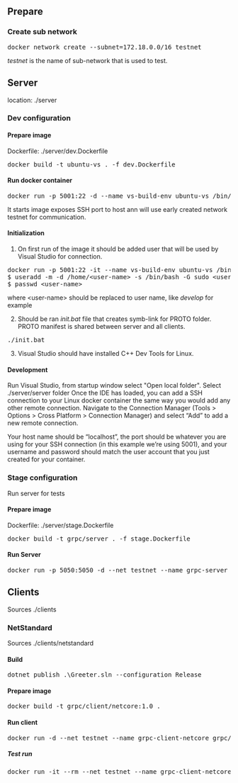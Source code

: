 ## Prepare
### Create sub network
<pre>docker network create --subnet=172.18.0.0/16 testnet</pre>
_testnet_ is the name of sub-network that is used to test.

## Server
location: ./server

### Dev configuration

#### Prepare image
Dockerfile: ./server/dev.Dockerfile
<pre>docker build -t ubuntu-vs . -f dev.Dockerfile</pre>

#### Run docker container
<pre>docker run -p 5001:22 -d --name vs-build-env ubuntu-vs /bin/bash</pre>
It starts image exposes SSH port to host ann will use early created network testnet for communication.

#### Initialization
1) On first run of the image it should be added user that will be used by Visual Studio for connection.
<pre>
docker run -p 5001:22 -it --name vs-build-env ubuntu-vs /bin/bash
$ useradd -m -d /home/&lt;user-name&gt; -s /bin/bash -G sudo &lt;user-name&gt;
$ passwd &lt;user-name&gt;
</pre>
where &lt;user-name&gt; should be replaced to user name, like _develop_ for example

2) Should be ran _init.bat_ file that creates symb-link for PROTO folder. PROTO manifest is shared between server and all clients.
<pre>
./init.bat
</pre>

3) Visual Studio should have installed C++ Dev Tools for Linux.

#### Development
Run Visual Studio, from startup window select "Open local folder".
Select ./server/server folder
Once the IDE has loaded, you can add a SSH connection to your Linux docker container the same way you would add any other remote connection. Navigate to the Connection Manager (Tools > Options > Cross Platform > Connection Manager) and select “Add” to add a new remote connection.

Your host name should be “localhost”, the port should be whatever you are using for your SSH connection (in this example we’re using 5001), and your username and password should match the user account that you just created for your container.


### Stage configuration
Run server for tests

#### Prepare image
Dockerfile: ./server/stage.Dockerfile
<pre>docker build -t grpc/server . -f stage.Dockerfile</pre>

#### Run Server
<pre>docker run -p 5050:5050 -d --net testnet --name grpc-server grpc/server</pre>

## Clients
Sources ./clients

### NetStandard
Sources ./clients/netstandard

#### Build
<pre>dotnet publish .\Greeter.sln --configuration Release</pre>

#### Prepare image
<pre>docker build -t grpc/client/netcore:1.0 .</pre>

#### Run client
<pre>docker run -d --net testnet --name grpc-client-netcore grpc/client/netcore:1.0 &lt;ip-server:port&gt;</pre>

##### Test run
<pre>docker run -it --rm --net testnet --name grpc-client-netcore grpc/client/netcore:1.21 172.18.0.2:5050</pre>